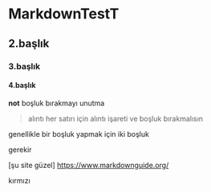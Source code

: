 # MarkdownTestT
## 2.başlık
### 3.başlık
#### 4.başlık
**not** boşluk bırakmayı unutma

> alıntı
> her satırı
> için alıntı işareti ve boşluk bırakmalısın

genellikle bir boşluk yapmak için
iki boşluk

gerekir

[şu site güzel] https://www.markdownguide.org/

<span color:red> kırmızı </span>
